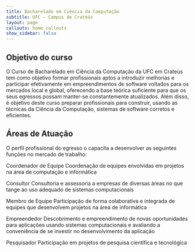 ```yaml
---
title: Bacharelado em Ciência da Computação
subtitle: UFC - Campus de Crateús
layout: page
callouts: home_callouts
show_sidebar: false
---
```


## Objetivo do curso

O Curso de Bacharelado em Ciência da Computação da UFC em Crateús tem como objetivo formar profissionais aptos a introduzir melhorias e participar efetivamente em empreendimentos de software voltados para os mercados local e global, oferecendo a base teórica suficiente para que os seus egressos possam manter-se constantemente atualizados. Além disso, é objetivo deste curso preparar profissionais para construir, usando as técnicas da Ciência da Computação, sistemas de software corretos e eficientes.

## Áreas de Atuação

O perfil profissional do egresso o capacita a desenvolver as seguintes funções no mercado de trabalho:

<i class="fas fa-users"></i>

Coordenador de Equipe
Coordenação de equipes envolvidas em projetos na área de computação e informática

Consultor
Consultoria e assessoria a empresas de diversas áreas no que tange ao uso adequado de sistemas computacionais

Membro de Equipe
Participação de forma colaborativa e integrada de equipes que desenvolvem projetos na área de informática

Empreendedor
Descobrimento e empreendimento de novas oportunidades para aplicações usando sistemas computacionais e avaliando a conveniência de se investir no desenvolvimento da aplicação

Pesquisador
Participação em projetos de pesquisa científica e tecnológica
